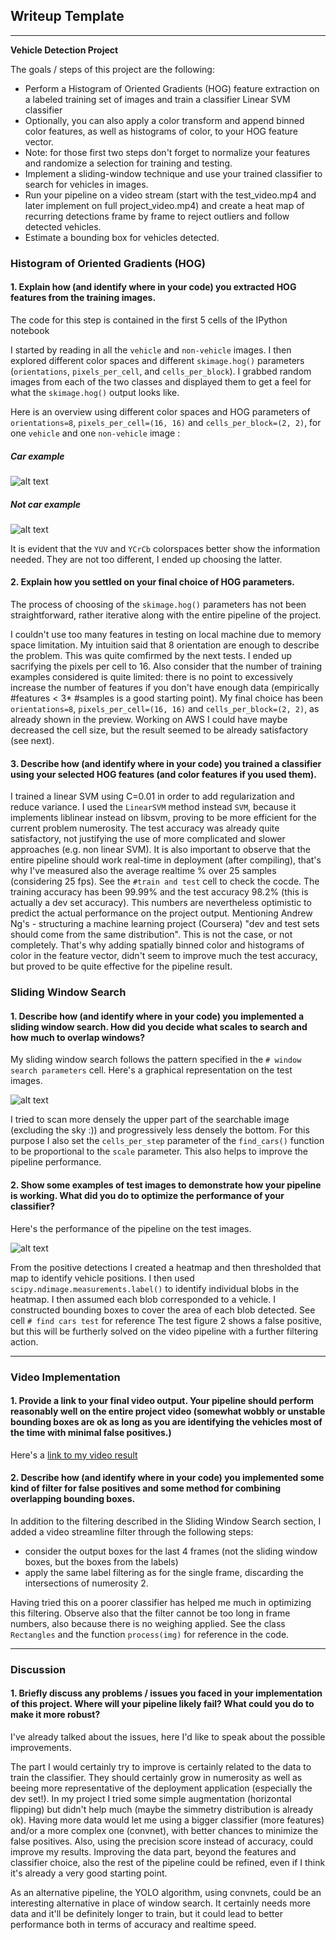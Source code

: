 ## Writeup Template

---

**Vehicle Detection Project**

The goals / steps of this project are the following:

* Perform a Histogram of Oriented Gradients (HOG) feature extraction on a labeled training set of images and train a classifier Linear SVM classifier
* Optionally, you can also apply a color transform and append binned color features, as well as histograms of color, to your HOG feature vector. 
* Note: for those first two steps don't forget to normalize your features and randomize a selection for training and testing.
* Implement a sliding-window technique and use your trained classifier to search for vehicles in images.
* Run your pipeline on a video stream (start with the test_video.mp4 and later implement on full project_video.mp4) and create a heat map of recurring detections frame by frame to reject outliers and follow detected vehicles.
* Estimate a bounding box for vehicles detected.

[//]: # (Image References)
[image1]: ./output_images/Color_channels.png
[image2]: ./output_images/Color_channels_notcar.jpg
[image3]: ./output_images/sliding_windows.jpg
[image4]: ./test/sliding_window.jpg
[video1]: ./project_video.mp4



### Histogram of Oriented Gradients (HOG)

#### 1. Explain how (and identify where in your code) you extracted HOG features from the training images.

The code for this step is contained in the first 5 cells of the IPython notebook

I started by reading in all the `vehicle` and `non-vehicle` images.  I then explored different color spaces and different `skimage.hog()` parameters (`orientations`, `pixels_per_cell`, and `cells_per_block`).  I grabbed random images from each of the two classes and displayed them to get a feel for what the `skimage.hog()` output looks like.

Here is an overview using different color spaces and HOG parameters of `orientations=8`, `pixels_per_cell=(16, 16)` and `cells_per_block=(2, 2)`, for one `vehicle` and one `non-vehicle` image :

##### Car example

![alt text][image1]

##### Not car example
![alt text][image2]

It is evident that the `YUV` and `YCrCb` colorspaces better show the information needed. They are not too different, I ended up choosing the latter.

#### 2. Explain how you settled on your final choice of HOG parameters.

The process of choosing of the `skimage.hog()` parameters has not been straightforward, rather iterative along with the entire pipeline of the project. 

 I couldn't use too many features in testing on local machine due to memory space limitation. My intuition said that 8 orientation are enough to describe the problem. This was quite comfirmed by the next tests. I ended up sacrifying the pixels per cell to 16.
 Also consider that the number of training examples considered is quite limited: there is no point to excessively increase the number of features if you don't have enough data (empirically #features < 3* #samples is a good starting point).
 My final choice  has been  `orientations=8`, `pixels_per_cell=(16, 16)` and `cells_per_block=(2, 2)`, as already shown in the preview.
 Working on AWS I could have maybe decreased the cell size, but the result seemed to be already satisfactory (see next).
 

#### 3. Describe how (and identify where in your code) you trained a classifier using your selected HOG features (and color features if you used them).

I trained a linear SVM using C=0.01 in order to add regularization and reduce variance. I used the `LinearSVM` method instead `SVM`, because it implements liblinear instead on libsvm, proving to be more efficient for the current problem numerosity. The test accuracy was already quite satisfactory, not justifying the use of more complicated and slower approaches (e.g. non linear SVM).
It is also important to observe that the entire pipeline should work real-time in deployment (after compiling), that's why I've measured also the average realtime % over 25 samples (considering 25 fps). See the `#train and test` cell to check the cocde.
The training accuracy has been 99.99% and the test accuracy 98.2% (this is actually a dev set accuracy). This numbers are nevertheless optimistic to predict the actual performance on the project output. Mentioning Andrew Ng's - structuring a machine learning project (Coursera) "dev and test sets should come from the same distribution". This is not the case, or not completely.
That's why adding spatially binned color and histograms of color in the feature vector, didn't seem to improve much the test accuracy, but proved to be quite effective for the pipeline result.

### Sliding Window Search

#### 1. Describe how (and identify where in your code) you implemented a sliding window search.  How did you decide what scales to search and how much to overlap windows?

My sliding window search follows the pattern specified in the `# window search parameters` cell. Here's a graphical representation on the test images.

![alt text][image3]

I tried to scan more densely the upper part of the searchable image (excluding the sky :)) and progressively less densely the bottom. For this purpose I also set the `cells_per_step` parameter of the `find_cars()` function to be proportional to the `scale` parameter. This also helps to improve the pipeline performance.

#### 2. Show some examples of test images to demonstrate how your pipeline is working.  What did you do to optimize the performance of your classifier?

Here's the performance of the pipeline on the test images.

![alt text][image4]

 From the positive detections I created a heatmap and then thresholded that map to identify vehicle positions.  I then used `scipy.ndimage.measurements.label()` to identify individual blobs in the heatmap.  I then assumed each blob corresponded to a vehicle.  I constructed bounding boxes to cover the area of each blob detected. See cell `# find cars test` for reference
 The test figure 2 shows a false positive, but this will be furtherly solved on the video pipeline with a further filtering action.

---

### Video Implementation

#### 1. Provide a link to your final video output.  Your pipeline should perform reasonably well on the entire project video (somewhat wobbly or unstable bounding boxes are ok as long as you are identifying the vehicles most of the time with minimal false positives.)
Here's a [link to my video result](./project_video.mp4)


#### 2. Describe how (and identify where in your code) you implemented some kind of filter for false positives and some method for combining overlapping bounding boxes.

In addition to the filtering described in the Sliding Window Search section, I added a video streamline filter through the following steps:

- consider the output boxes for the last 4 frames (not the sliding window boxes, but the boxes from the labels)
- apply the same label filtering as for the single frame, discarding the intersections of numerosity 2.

Having tried this on a poorer classifier has helped me much in optimizing this filtering.
Observe also that the filter cannot be too long in frame numbers, also because there is no weighing applied.
See the class `Rectangles` and the function `process(img)` for reference in the code.

---

### Discussion

#### 1. Briefly discuss any problems / issues you faced in your implementation of this project.  Where will your pipeline likely fail?  What could you do to make it more robust?

 I've already talked about the issues, here I'd like to speak about the possible improvements.
 
 The part I would certainly try to improve is certainly related to the data to train the classifier. They should certainly grow in numerosity as well as beeing more representative of the deployment application (especially the dev set!). In my project I tried some simple augmentation (horizontal flipping) but didn't help much (maybe the simmetry distribution is already ok).
 Having more data would let me using a bigger classifier (more features) and/or a more complex one (convnet), with better chances to minimize the false positives. Also, using the precision score instead of accuracy, could improve my results. 
 Improving the data part, beyond the features and classifier choice, also the rest of the pipeline could be refined, even if I think it's already a very good starting point.
 
 As an alternative pipeline, the YOLO algorithm, using convnets, could be an interesting alternative in place of window search. It certainly needs more data and it'll be definitely longer to train, but it could lead to better performance both in terms of accuracy and realtime speed.
 
 

